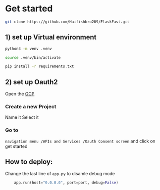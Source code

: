 # Get started
```bash
git clone https://github.com/Haifishbro209/FlaskFast.git
```

## 1) set up Virtual environment
```bash
python3 -m venv .venv
```

```bash
source .venv/bin/activate
```

```bash
pip install -r requirements.txt
```

## 2) set up Oauth2

Open the [GCP](https://console.cloud.google.com/projectselector2)

### Create a new Project
Name it
Select it

### Go to 
```navigation menu /APIs and Services /Oauth Consent screen```
and click on get started

## How to deploy:
Change the last line of ```app.py``` to disamle debug mode
```python
    app.run(host="0.0.0.0", port=port, debug=False)
```